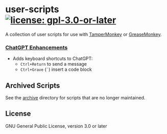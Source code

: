 # user-scripts [![license: gpl-3.0-or-later](https://img.shields.io/github/license/b0o/user-scripts?style=flat&color=green)](https://opensource.org/licenses/GPL-3.0)

A collection of user scripts for use with [TamperMonkey](https://www.tampermonkey.net/) or
[GreaseMonkey](https://www.greasespot.net/).

### [ChatGPT Enhancements](https://github.com/b0o/user-scripts/tree/master/chatgpt.user.js)

- Adds keyboard shortcuts to ChatGPT:
  - `Ctrl+Return` to send a message
  - `Ctrl+Grave` (`` ` ``) insert a code block

## Archived Scripts

See the [archive](./archive) directory for scripts that are no longer maintained.

## License

GNU General Public License, version 3.0 or later
